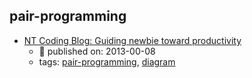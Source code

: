 pair-programming 
---
* [NT Coding Blog: Guiding newbie toward productivity](http://ntcoding.co.uk/blog/2013/01/guiding-newbie-toward-productivity.html)
    * :calendar: published on: 2013-00-08
    * tags: [pair-programming](../tags/pair-programming.md), [diagram](../tags/diagram.md)

